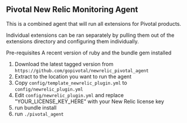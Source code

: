 ## Pivotal New Relic Monitoring Agent 

This is a combined agent that will run all extensions for Pivotal products.

Individual extensions can be ran separately by pulling them out of the extensions directory and configuring them individually.

Pre-requisites
A recent version of ruby and the bundle gem installed

1. Download the latest tagged version from `https://github.com/gopivotal/newrelic_pivotal_agent`
2. Extract to the location you want to run the agent
3. Copy `config/template_newrelic_plugin.yml` to `config/newrelic_plugin.yml`
4. Edit `config/newrelic_plugin.yml` and replace "YOUR_LICENSE_KEY_HERE" with your New Relic license key
5. run bundle install
6. run `./pivotal_agent`

